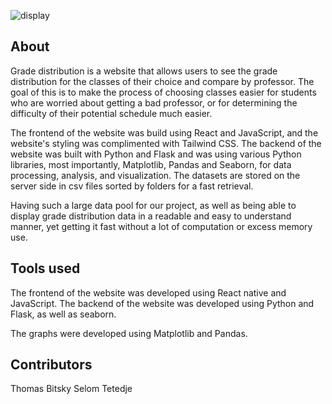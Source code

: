 ![display](https://github.com/Givikap/project-distribution/blob/main/extra/demo.png)

## About
Grade distribution is a website that allows users to see the grade distribution for the classes of their choice and compare by professor. The goal of this is to make the process of choosing classes easier for students who are worried about getting a bad professor, or for determining the difficulty of their potential schedule much easier.

The frontend of the website was build using React and JavaScript, and the website's styling was complimented with Tailwind CSS. The backend of the website was built with Python and Flask and was using various Python libraries, most importantly, Matplotlib, Pandas and Seaborn, for data processing, analysis, and visualization. The datasets are stored on the server side in csv files sorted by folders for a fast retrieval.

Having such a large data pool for our project, as well as being able to display grade distribution data in a readable and easy to understand manner, yet getting it fast without a lot of computation or excess memory use.

## Tools used
The frontend of the website was developed using React native and JavaScript. 
The backend of the website was developed using Python and Flask, as well as seaborn.

The graphs were developed using Matplotlib and Pandas.

## Contributors
Thomas Bitsky
Selom Tetedje
